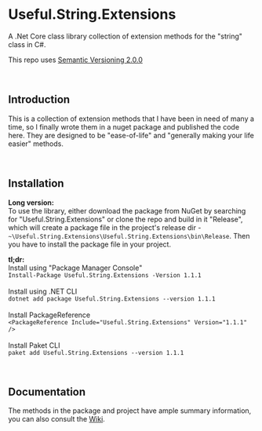 # Useful.String.Extensions
A .Net Core class library collection of extension methods for the "string" class in C#.

This repo uses [Semantic Versioning 2.0.0][1]

<br/>

Introduction
------------
This is a collection of extension methods that I have been in need of many a time, so I finally wrote them in a nuget package and published the code here. They are designed to be "ease-of-life" and "generally making your life easier" methods.


<br/>

Installation
------------
__Long version:__
<br/>To use the library, either download the package from NuGet by searching for "Useful.String.Extensions" or clone the repo and build in it "Release", which will create a package file in the project's release dir - `~\Useful.String.Extensions\Useful.String.Extensions\bin\Release`. Then you have to install the package file in your project.

__tl;dr:__
<br/>Install using "Package Manager Console"
<br/>`Install-Package Useful.String.Extensions -Version 1.1.1`
<br/>
<br/>Install using .NET CLI
<br/>`dotnet add package Useful.String.Extensions --version 1.1.1`
<br/>
<br/>Install PackageReference
<br/>`<PackageReference Include="Useful.String.Extensions" Version="1.1.1" />`
<br/>
<br/>Install Paket CLI
<br/>`paket add Useful.String.Extensions --version 1.1.1`

<br/>

Documentation
-
The methods in the package and project have ample summary information, you can also consult the [Wiki][2].


  [1]: https://semver.org/#semantic-versioning-200
  [2]: https://github.com/IvanStoychev/Useful.String.Extensions/wiki/
